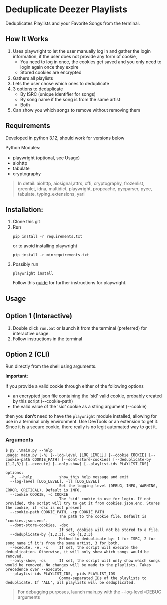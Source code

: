 # Deduplicate Deezer Playlists
Deduplicates Playlists and your Favorite Songs from the terminal.

## How It Works
1. Uses playwright to let the user manually log in and gather the login information, if the user does not provide any form of cookie,
    - You need to log in once, the cookies get saved and you only need to login again once they expire
    - Stored cookies are encrypted
2. Gathers all playlists
3. Lets the user chose which ones to deduplicate
4. 3 options to deduplicate
    - By ISRC (unique identifier for songs)
    - By song name if the song is from the same artist
    - Both
5. Can show you which songs to remove without removing them

## Requirements
Developed in python 3.12, should work for versions below

Python Modules:
- playwright (optional, see Usage)
- aiohttp
- tabulate
- cryptography

> In detail: aiohttp, aiosignal,attrs, cffi, cryptography, frozenlist, greenlet, idna, multidict, playwright, propcache, pycparser, pyee, tabulate, typing_extensions, yarl

## Installation:
1. Clone this git
2. Run
    ```
    pip install -r requirements.txt
    ```
    or to avoid installing playwright
    ```
    pip install -r minrequirements.txt
    ```
3. Possibly run
    ```
    playwright install
    ```
    Follow this [guide](https://playwright.dev/python/docs/intro) for further instructions for playwright.


## Usage

## Option 1 (Interactive)
1. Double click `run.bat` or launch it from the terminal (preferred) for interactive usage.
2. Follow instructions in the terminal

## Option 2 (CLI)
Run directly from the shell using arguments.

**Important:** 

If you provide a valid cookie through either of the following options
- an encrypted json file containing the 'sid' valid cookie, probably created by this script (--cookie-path)
- the valid value of the 'sid' cookie as a string argument (--cookie)

then you **don't** need to have the `playwright` module installed, allowing for use in a terminal only environment. Use DevTools or an extension to get it. Since it is a secure cookie, there really is no legit automated way to get it.

### Arguments

```
$ py .\main.py --help
usage: main.py [-h] [--log-level [LOG_LEVEL]] [--cookie COOKIE] [--cookie-path COOKIE_PATH] [--dont-store-cookies] [--deduplicate-by {1,2,3}] [--execute] [--only-show] [--playlist-ids PLAYLIST_IDS]

options:
  -h, --help            show this help message and exit
  --log-level [LOG_LEVEL], -ll [LOG_LEVEL]
                        Set the logging level (DEBUG, INFO, WARNING, ERROR, CRITICAL). Default is INFO.
  --cookie COOKIE, -c COOKIE
                        The 'sid' cookie to use for login. If not provided, the script will try to get it from cookies.json.enc. Stores the cookie, if -dsc is not present
  --cookie-path COOKIE_PATH, -cp COOKIE_PATH
                        The path to the cookie file. Default is 'cookies.json.enc'.
  --dont-store-cookies, -dsc
                        If set, cookies will not be stored to a file.
  --deduplicate-by {1,2,3}, -db {1,2,3}
                        Method to deduplicate by: 1 for ISRC, 2 for song name if it's from the same artist, 3 for both.
  --execute, -e, -x     If set, the script will execute the deduplication. Otherwise, it will only show which songs would be removed.
  --only-show, -os      If set, the script will only show which songs would be removed. No changes will be made to the playlists. Takes precedence over --execute.
  --playlist-ids PLAYLIST_IDS, -pids PLAYLIST_IDS
                        Comma-separated IDs of the playlists to deduplicate. If 'ALL', all playlists will be deduplicated.
```

> For debugging purposes, launch main.py with the --log-level=DEBUG arguments